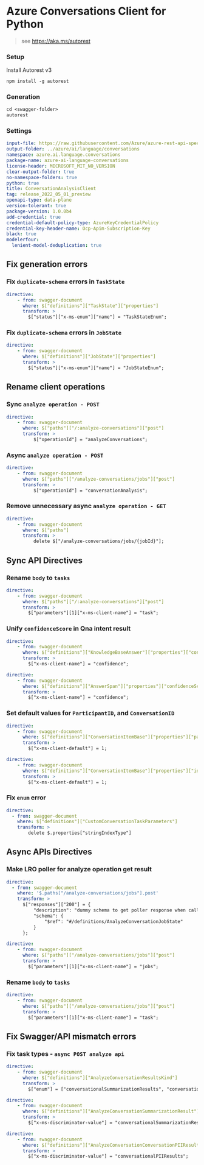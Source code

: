 # Azure Conversations Client for Python

> see https://aka.ms/autorest

### Setup

Install Autorest v3

```ps
npm install -g autorest
```

### Generation

```ps
cd <swagger-folder>
autorest
```

### Settings

```yaml
input-file: https://raw.githubusercontent.com/Azure/azure-rest-api-specs/d1716d13b0814a9d0785eda9a74529a315212f53/specification/cognitiveservices/data-plane/Language/preview/2022-05-15-preview/analyzeconversations.json
output-folder: ../azure/ai/language/conversations
namespace: azure.ai.language.conversations
package-name: azure-ai-language-conversations
license-header: MICROSOFT_MIT_NO_VERSION
clear-output-folder: true
no-namespace-folders: true
python: true
title: ConversationAnalysisClient
tag: release_2022_05_01_preview
openapi-type: data-plane
version-tolerant: true
package-version: 1.0.0b4
add-credential: true
credential-default-policy-type: AzureKeyCredentialPolicy
credential-key-header-name: Ocp-Apim-Subscription-Key
black: true
modelerfour:
  lenient-model-deduplication: true
```

## Fix generation errors

### Fix `duplicate-schema` errors in `TaskState`

```yaml
directive:
    - from: swagger-document
      where: $["definitions"]["TaskState"]["properties"]
      transform: >
        $["status"]["x-ms-enum"]["name"] = "TaskStateEnum";
```

### Fix `duplicate-schema` errors in `JobState`

```yaml
directive:
    - from: swagger-document
      where: $["definitions"]["JobState"]["properties"]
      transform: >
        $["status"]["x-ms-enum"]["name"] = "JobStateEnum";
```

## Rename client operations 

### Sync `analyze operation - POST`

```yaml
directive:
    - from: swagger-document
      where: $["paths"]["/:analyze-conversations"]["post"]
      transform: >
          $["operationId"] = "analyzeConversations";
```

### Async `analyze operation - POST`

```yaml
directive:
    - from: swagger-document
      where: $["paths"]["/analyze-conversations/jobs"]["post"]
      transform: >
          $["operationId"] = "conversationAnalysis";
```

### Remove unnecessary async `analyze operation - GET`

```yaml
directive:
    - from: swagger-document
      where: $["paths"]
      transform: >
          delete $["/analyze-conversations/jobs/{jobId}"];
```

## Sync API Directives

### Rename `body` to `tasks`

```yaml
directive:
    - from: swagger-document
      where: $["paths"]["/:analyze-conversations"]["post"]
      transform: >
        $["parameters"][1]["x-ms-client-name"] = "task";
```

### Unify `confidenceScore` in Qna intent result

```yaml
directive:
    - from: swagger-document
      where: $["definitions"]["KnowledgeBaseAnswer"]["properties"]["confidenceScore"]
      transform: >
        $["x-ms-client-name"] = "confidence";
```

```yaml
directive:
    - from: swagger-document
      where: $["definitions"]["AnswerSpan"]["properties"]["confidenceScore"]
      transform: >
        $["x-ms-client-name"] = "confidence";
```

### Set default values for `ParticipantID`, and `ConversationID`

```yaml
directive:
    - from: swagger-document
      where: $["definitions"]["ConversationItemBase"]["properties"]["participantId"]
      transform: >
        $["x-ms-client-default"] = 1;
```

```yaml
directive:
    - from: swagger-document
      where: $["definitions"]["ConversationItemBase"]["properties"]["id"]
      transform: >
        $["x-ms-client-default"] = 1;
```

### Fix `enum` error

```yaml
directive:
  - from: swagger-document
    where: $["definitions"]["CustomConversationTaskParameters"]
    transform: >
        delete $.properties["stringIndexType"]
```

## Async APIs Directives

### Make LRO poller for analyze operation get result
```yaml
directive:
  - from: swagger-document
    where: '$.paths["/analyze-conversations/jobs"].post'
    transform: >
      $["responses"]["200"] = {
          "description": "dummy schema to get poller response when calling .result()",
          "schema": {
              "$ref": "#/definitions/AnalyzeConversationJobState"
          }
      };
```

```yaml
directive:
    - from: swagger-document
      where: $["paths"]["/analyze-conversations/jobs"]["post"]
      transform: >
        $["parameters"][1]["x-ms-client-name"] = "jobs";
```

### Rename `body` to `tasks`

```yaml
directive:
    - from: swagger-document
      where: $["paths"]["/analyze-conversations/jobs"]["post"]
      transform: >
        $["parameters"][1]["x-ms-client-name"] = "task";
```

## Fix Swagger/API mismatch errors

### Fix task types - `async POST analyze api`

```yaml
directive:
    - from: swagger-document
      where: $["definitions"]["AnalyzeConversationResultsKind"]
      transform: >
        $["enum"] = ["conversationalSummarizationResults", "conversationalPIIResults"];
```

```yaml
directive:
    - from: swagger-document
      where: $["definitions"]["AnalyzeConversationSummarizationResult"]
      transform: >
        $["x-ms-discriminator-value"] = "conversationalSummarizationResults";
```

```yaml
directive:
    - from: swagger-document
      where: $["definitions"]["AnalyzeConversationConversationPIIResult"]
      transform: >
        $["x-ms-discriminator-value"] = "conversationalPIIResults";
```

